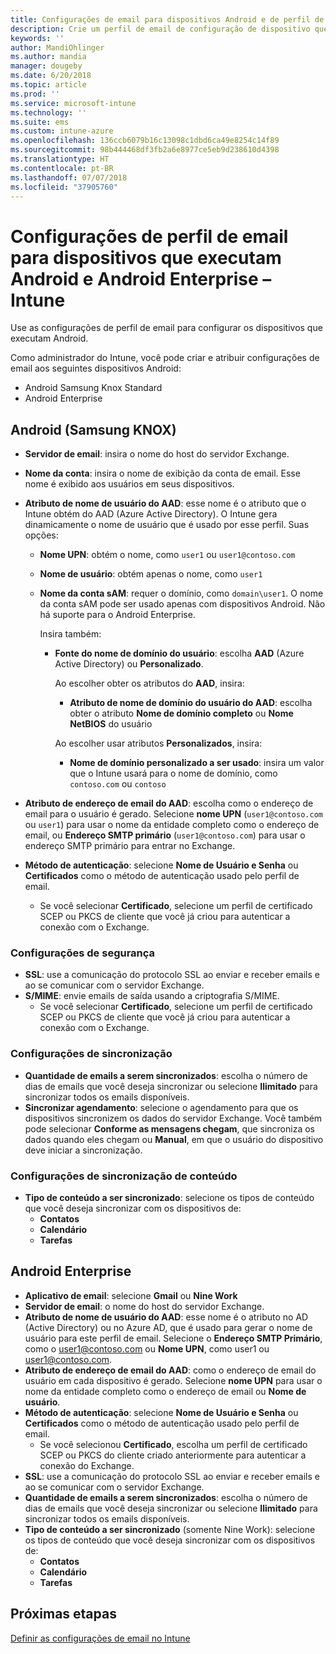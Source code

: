 ```yaml
---
title: Configurações de email para dispositivos Android e de perfil de trabalho Android no Microsoft Intune – Azure | Microsoft Docs
description: Crie um perfil de email de configuração de dispositivo que usa servidores Exchange e recupera atributos do Azure Active Directory. Você também pode habilitar SSL ou SMIME, autenticar usuários com certificados ou nome de usuário/senha e sincronizar email e agendas nos dispositivos Android e de perfil de trabalho Android usando o Microsoft Intune.
keywords: ''
author: MandiOhlinger
ms.author: mandia
manager: dougeby
ms.date: 6/20/2018
ms.topic: article
ms.prod: ''
ms.service: microsoft-intune
ms.technology: ''
ms.suite: ems
ms.custom: intune-azure
ms.openlocfilehash: 136ccb6079b16c13098c1dbd6ca49e8254c14f89
ms.sourcegitcommit: 98b444468df3fb2a6e8977ce5eb9d238610d4398
ms.translationtype: HT
ms.contentlocale: pt-BR
ms.lasthandoff: 07/07/2018
ms.locfileid: "37905760"
---
```

# <a name="email-profile-settings-for-devices-running-android-and-android-enterprise---intune"></a>Configurações de perfil de email para dispositivos que executam Android e Android Enterprise – Intune

Use as configurações de perfil de email para configurar os dispositivos que executam Android.

Como administrador do Intune, você pode criar e atribuir configurações de email aos seguintes dispositivos Android:

- Android Samsung Knox Standard
- Android Enterprise

## <a name="android-samsung-knox"></a>Android (Samsung KNOX)

- **Servidor de email**: insira o nome do host do servidor Exchange.
- **Nome da conta**: insira o nome de exibição da conta de email. Esse nome é exibido aos usuários em seus dispositivos.
- **Atributo de nome de usuário do AAD**: esse nome é o atributo que o Intune obtém do AAD (Azure Active Directory). O Intune gera dinamicamente o nome de usuário que é usado por esse perfil. Suas opções:
  - **Nome UPN**: obtém o nome, como `user1` ou `user1@contoso.com`
  - **Nome de usuário**: obtém apenas o nome, como `user1`
  - **Nome da conta sAM**: requer o domínio, como `domain\user1`. O nome da conta sAM pode ser usado apenas com dispositivos Android. Não há suporte para o Android Enterprise.

    Insira também:  
    - **Fonte do nome de domínio do usuário**: escolha **AAD** (Azure Active Directory) ou **Personalizado**.

      Ao escolher obter os atributos do **AAD**, insira:
      - **Atributo de nome de domínio do usuário do AAD**: escolha obter o atributo **Nome de domínio completo** ou **Nome NetBIOS** do usuário

      Ao escolher usar atributos **Personalizados**, insira:
      - **Nome de domínio personalizado a ser usado**: insira um valor que o Intune usará para o nome de domínio, como `contoso.com` ou `contoso`

- **Atributo de endereço de email do AAD**: escolha como o endereço de email para o usuário é gerado. Selecione **nome UPN** (`user1@contoso.com` ou `user1`) para usar o nome da entidade completo como o endereço de email, ou **Endereço SMTP primário** (`user1@contoso.com`) para usar o endereço SMTP primário para entrar no Exchange.

- **Método de autenticação**: selecione **Nome de Usuário e Senha** ou **Certificados** como o método de autenticação usado pelo perfil de email.
  - Se você selecionar **Certificado**, selecione um perfil de certificado SCEP ou PKCS de cliente que você já criou para autenticar a conexão com o Exchange.

### <a name="security-settings"></a>Configurações de segurança

- **SSL**: use a comunicação do protocolo SSL ao enviar e receber emails e ao se comunicar com o servidor Exchange.
- **S/MIME**: envie emails de saída usando a criptografia S/MIME.
  - Se você selecionar **Certificado**, selecione um perfil de certificado SCEP ou PKCS de cliente que você já criou para autenticar a conexão com o Exchange.

### <a name="synchronization-settings"></a>Configurações de sincronização

- **Quantidade de emails a serem sincronizados**: escolha o número de dias de emails que você deseja sincronizar ou selecione **Ilimitado** para sincronizar todos os emails disponíveis.
- **Sincronizar agendamento**: selecione o agendamento para que os dispositivos sincronizem os dados do servidor Exchange. Você também pode selecionar **Conforme as mensagens chegam**, que sincroniza os dados quando eles chegam ou **Manual**, em que o usuário do dispositivo deve iniciar a sincronização.

### <a name="content-sync-settings"></a>Configurações de sincronização de conteúdo

- **Tipo de conteúdo a ser sincronizado**: selecione os tipos de conteúdo que você deseja sincronizar com os dispositivos de:
  - **Contatos**
  - **Calendário**
  - **Tarefas**

## <a name="android-enterprise"></a>Android Enterprise

- **Aplicativo de email**: selecione **Gmail** ou **Nine Work**
- **Servidor de email**: o nome do host do servidor Exchange.
- **Atributo de nome de usuário do AAD**: esse nome é o atributo no AD (Active Directory) ou no Azure AD, que é usado para gerar o nome de usuário para este perfil de email. Selecione o **Endereço SMTP Primário**, como o user1@contoso.com ou **Nome UPN**, como user1 ou user1@contoso.com.
- **Atributo de endereço de email do AAD**: como o endereço de email do usuário em cada dispositivo é gerado. Selecione **nome UPN** para usar o nome da entidade completo como o endereço de email ou **Nome de usuário**.
- **Método de autenticação**: selecione **Nome de Usuário e Senha** ou **Certificados** como o método de autenticação usado pelo perfil de email.
  - Se você selecionou **Certificado**, escolha um perfil de certificado SCEP ou PKCS do cliente criado anteriormente para autenticar a conexão do Exchange.
- **SSL**: use a comunicação do protocolo SSL ao enviar e receber emails e ao se comunicar com o servidor Exchange.
- **Quantidade de emails a serem sincronizados**: escolha o número de dias de emails que você deseja sincronizar ou selecione **Ilimitado** para sincronizar todos os emails disponíveis.
- **Tipo de conteúdo a ser sincronizado** (somente Nine Work): selecione os tipos de conteúdo que você deseja sincronizar com os dispositivos de:
  - **Contatos**
  - **Calendário**
  - **Tarefas**

## <a name="next-steps"></a>Próximas etapas
[Definir as configurações de email no Intune](email-settings-configure.md)
